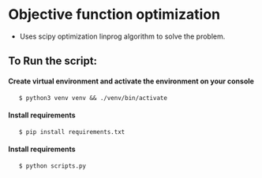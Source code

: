 # Objective function optimization

- Uses scipy optimization linprog algorithm to solve the problem.

## To Run the script:

#### Create virtual environment and activate the environment on your console

```
   $ python3 venv venv && ./venv/bin/activate
```

#### Install requirements

```
   $ pip install requirements.txt
```

#### Install requirements

```
   $ python scripts.py
```
